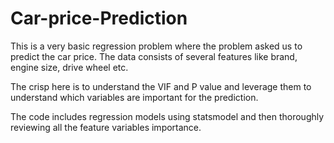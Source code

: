 # Car-price-Prediction

This is a very basic regression problem where the problem asked us to predict the car price. The data consists of several features like brand, engine size, drive wheel etc.

The crisp here is to understand the VIF and P value and leverage them to understand which variables are important for the prediction. 

The code includes regression models using statsmodel and then thoroughly reviewing all the feature variables importance.
